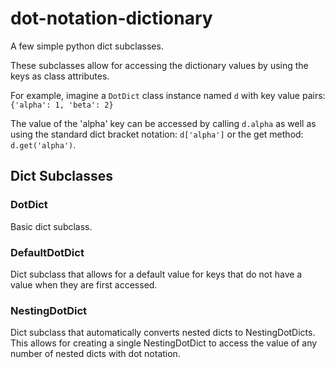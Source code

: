 # dot-notation-dictionary

A few simple python dict subclasses.

These subclasses allow for accessing the dictionary values by using the keys as class attributes.

For example, imagine a `DotDict` class instance named `d` with key value pairs: `{'alpha': 1, 'beta': 2}`

The value of the 'alpha' key can be accessed by calling `d.alpha` as well as using the standard dict bracket notation: `d['alpha']` or the get method: `d.get('alpha')`.

## Dict Subclasses

### DotDict

Basic dict subclass. 

### DefaultDotDict

Dict subclass that allows for a default value for keys that do not have a value when they are first accessed.
 
### NestingDotDict

Dict subclass that automatically converts nested dicts to NestingDotDicts. This allows for creating a single NestingDotDict to access the value of any number of nested dicts with dot notation.
